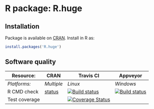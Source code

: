 # R package: R.huge


## Installation
Package is available on [CRAN](http://cran.r-project.org/package=R.huge).  Install in R as:
```r
install.packages('R.huge')
```


## Software quality

| Resource:     | CRAN        | Travis CI        | Appveyor         |
| ------------- | ------------------- | ---------------- | ---------------- |
| _Platforms:_  | _Multiple_          | _Linux_          | _Windows_        |
| R CMD check   | [status](http://cran.r-project.org/web/checks/check_results_R.huge.html) | <a href="https://travis-ci.org/HenrikBengtsson/R.huge"><img src="https://travis-ci.org/HenrikBengtsson/R.huge.svg?branch=master" alt="Build status"></a>    | <a href="https://ci.appveyor.com/project/HenrikBengtsson/r-huge"><img src="https://ci.appveyor.com/api/projects/status/github/HenrikBengtsson/R.huge" alt="Build status"></a> |
| Test coverage |                     | <a href="https://coveralls.io/r/HenrikBengtsson/R.huge"><img src="https://coveralls.io/repos/HenrikBengtsson/R.huge/badge.png?branch=develop" alt="Coverage Status"/></a> |                  |
